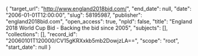 {
  "target_url": "http://www.england2018bid.com/", 
  "end_date": null, 
  "date": "2006-01-01T12:00:00", 
  "slug": 58195987, 
  "publisher": "england2018bid.com", 
  "open_access": true, 
  "npld": false, 
  "title": "England 2018 World Cup Bid - Backing the bid since 2005", 
  "subjects": [], 
  "collections": [], 
  "record_id": "20060101T120000/CV15gKRXxkb5mb2DowjzLA==", 
  "scope": "root", 
  "start_date": null
}

